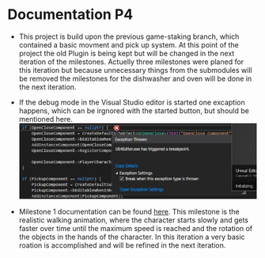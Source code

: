 # Documentation P4

* This project is build upon the previous game-staking branch, which contained a basic movment and pick up system. At this point of the project the old Plugin is being kept but will be changed in the next iteration of the milestones. Actuelly three milestones were planed for this iteration but because unnecessary things from the submodules will be removed the milestones for the dishwasher and oven will be done in the next iteration.

* If the debug mode in the Visual Studio editor is started one excaption happens, which can be irgnored with the started button, but should be mentioned here. ![](Img/Exception.PNG "Exception during debug start.")  

* Milestone 1 documentation can be found [here](Milestone1.md). This milestone is the realistic walking animation, where the character starts slowly and gets faster over time until the maximum speed is reached and the rotation of the objects in the hands of the character. In this iteration a very basic roation is accomplished and will be refined in the next iteration.    